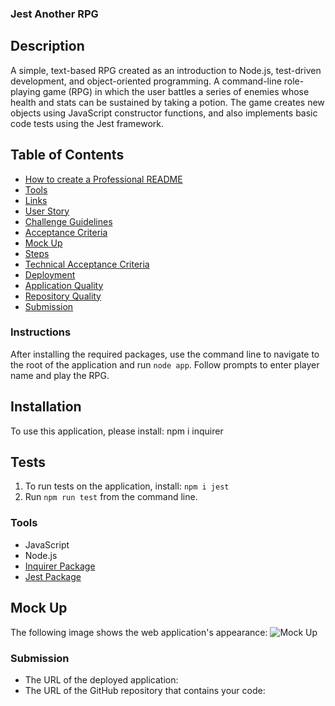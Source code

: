 ### Jest Another RPG

## Description
A simple, text-based RPG created as an introduction to Node.js, test-driven development, and object-oriented programming. A command-line role-playing game (RPG) in which the user battles a series of enemies whose health and stats can be sustained by taking a potion. The game creates new objects using JavaScript constructor functions, and also implements basic code tests using the Jest framework.

## Table of Contents
* [How to create a Professional README](https://coding-boot-camp.github.io/full-stack/github/professional-readme-guide)
* [Tools](#tools)
* [Links](#links)
* [User Story](#User-Story)
* [Challenge Guidelines](#challenge-guidelines)
* [Acceptance Criteria](#Acceptance-Criteria)
* [Mock Up](#Mock-Up)
* [Steps](#Steps)
* [Technical Acceptance Criteria](#Technical-Acceptance-Criteria)
* [Deployment](#Deployment)
* [Application Quality](#Application-Quality)
* [Repository Quality](#Repository-Quality)
* [Submission](#Submission)

### Instructions
After installing the required packages, use the command line to navigate to the root of the application and run `node app`.  Follow prompts to enter player name and play the RPG. 

## Installation
To use this application, please install: npm i inquirer

## Tests
1. To run tests on the application, install: `npm i jest`
2. Run `npm run test` from the command line.

### Tools
* JavaScript
* Node.js
* [Inquirer Package](https://www.npmjs.com/package/inquirer)
* [Jest Package](https://www.npmjs.com/package/jest)

## Mock Up
The following image shows the web application's appearance:
![Mock Up](./assets/images/MockUp.jpg)

### Submission
* The URL of the deployed application: 
* The URL of the GitHub repository that contains your code: